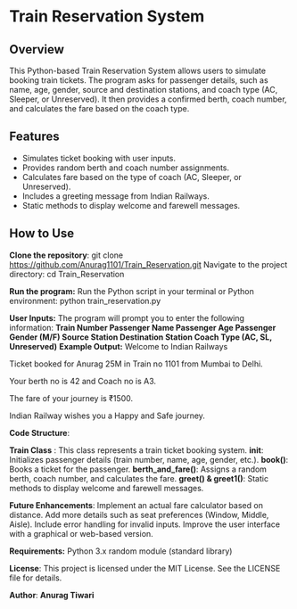 # Train Reservation System

## Overview
This Python-based Train Reservation System allows users to simulate booking train tickets. The program asks for passenger details, such as name, age, gender, source and destination stations, and coach type (AC, Sleeper, or Unreserved). It then provides a confirmed berth, coach number, and calculates the fare based on the coach type.

## Features
- Simulates ticket booking with user inputs.
- Provides random berth and coach number assignments.
- Calculates fare based on the type of coach (AC, Sleeper, or Unreserved).
- Includes a greeting message from Indian Railways.
- Static methods to display welcome and farewell messages.

## How to Use
**Clone the repository**:
git clone https://github.com/Anurag1101/Train_Reservation.git
Navigate to the project directory:
cd Train_Reservation

**Run the program:** Run the Python script in your terminal or Python environment:
python train_reservation.py

**User Inputs:** The program will prompt you to enter the following information:
**Train Number
Passenger Name
Passenger Age
Passenger Gender (M/F)
Source Station
Destination Station
Coach Type (AC, SL, Unreserved)**
**Example Output:**
Welcome to Indian Railways

Ticket booked for Anurag 25M in Train no 1101 from Mumbai to Delhi.

Your berth no is 42 and Coach no is A3.

The fare of your journey is ₹1500.

Indian Railway wishes you a Happy and Safe journey.

**Code Structure**:

**Train Class** : This class represents a train ticket booking system.
__init__: Initializes passenger details (train number, name, age, gender, etc.).
**book()**: Books a ticket for the passenger.
**berth_and_fare()**: Assigns a random berth, coach number, and calculates the fare.
**greet() & greet1()**: Static methods to display welcome and farewell messages.

**Future Enhancements**:
Implement an actual fare calculator based on distance.
Add more details such as seat preferences (Window, Middle, Aisle).
Include error handling for invalid inputs.
Improve the user interface with a graphical or web-based version.

**Requirements:**
Python 3.x
random module (standard library)

**License**:
This project is licensed under the MIT License. See the LICENSE file for details.

**Author**:
**Anurag Tiwari**

